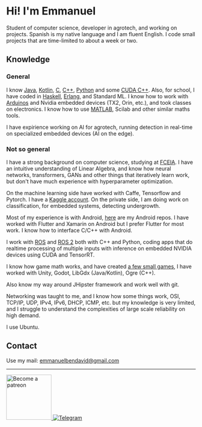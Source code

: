 # Hi! I'm Emmanuel
Student of computer science, developer in agrotech, and working on projects. Spanish is my native language and I am fluent English.
I code small projects that are time-limited to about a week or two.

## Knowledge
### General
I know [Java](https://github.com/EmmanuelMess?tab=repositories&q=&type=&language=java&sort=), [Kotlin](https://github.com/EmmanuelMess?tab=repositories&q=&type=&language=kotlin&sort=stargazers), [C](https://github.com/EmmanuelMess?tab=repositories&q=&type=&language=c&sort=stargazers), [C++](https://github.com/EmmanuelMess?tab=repositories&q=&type=&language=c%2B%2B&sort=stargazers), [Python](https://github.com/EmmanuelMess?tab=repositories&q=&type=&language=python&sort=stargazers) and some [CUDA C++](https://github.com/EmmanuelMess?tab=repositories&q=&type=&language=cuda&sort=stargazers). Also, for school, I have coded in [Haskell](https://github.com/EmmanuelMess?tab=repositories&q=&type=&language=haskell&sort=stargazers), [Erlang](https://github.com/EmmanuelMess?tab=repositories&q=&type=&language=erlang&sort=stargazers), and Standard ML. I know how to work with [Arduinos](https://github.com/EmmanuelMess?tab=repositories&q=Arduino&type=source&language=&sort=stargazers) and Nvidia embedded devices (TX2, Orin, etc.), and took classes on electronics. I know how to use [MATLAB](https://github.com/EmmanuelMess?tab=repositories&q=&type=&language=matlab&sort=stargazers), Scilab and other similar maths tools.

I have expirience working on AI for agrotech, running detection in real-time on specialized embedded devices (AI on the edge).

### Not so general

I have a strong background on computer science, studying at [FCEIA](https://www.fceia.unr.edu.ar/). I have an intuitive understanding of Linear Algebra, and know how neural networks, transformers, GANs and other things that iteratively learn work, but don't have much experience with hyperparameter optimization.

On the machine learning side have worked with Caffe, Tensorflow and Pytorch. I have a [Kaggle account](https://www.kaggle.com/emmanuelmess). On the private side, I am doing work on classification, for embedded systems, detecting undergrowth.

Most of my experience is with Android, [here](https://github.com/EmmanuelMess?tab=repositories&q=Android&type=&language=&sort=) are my Android repos. I have worked with Flutter and Xamarin on Android but I prefer Flutter for most work. I know how to interface C/C++ with Android.

I work with [ROS](https://www.ros.org/) and [ROS 2](https://github.com/ros2) both with C++ and Python, coding apps that do realtime processing of multiple inputs with inference on embedded NVIDIA devices using CUDA and TensorRT. 

I know how game math works, and have created [a few small games](https://github.com/EmmanuelMess?tab=repositories&q=Game&type=&language=&sort=), I have worked with Unity, Godot, LibGdx (Java/Kotlin), Ogre (C++). 

Also know my way around JHipster framework and work well with git.

Networking was taught to me, and I know how some things work, OSI, TCP/IP, UDP, IPv4, IPv6, DHCP, ICMP, etc. but my knowledge is very limited, and I struggle to understand the complexities of large scale reliability on high demand.

I use Ubuntu.

## Contact
Use my mail: emmanuelbendavid@gmail.com


----
<a class="imgpatreon" href="https://www.patreon.com/emmanuelmess" target="_blank"> <img alt="Become a patreon" src="https://user-images.githubusercontent.com/10991116/56376378-07065400-61de-11e9-9583-8ff2148aa41c.png" width=120px> </a>
[![Telegram](https://img.shields.io/badge/telegram-1b77FF.svg?style=for-the-badge&logo=telegram)](https://t.me/EmmanuelsApps)
